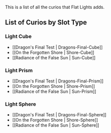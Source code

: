 This is a list of all the curios that Flat Lights adds.

## List of Curios by Slot Type

### Light Cube
- [[Dragon's Final Test | Dragons-Final-Cube]]
- [[On the Forgotten Shore | Shore-Cube]]
- [[Radiance of the False Sun | Sun-Cube]]

### Light Prism
- [[Dragon's Final Test | Dragons-Final-Prism]]
- [[On the Forgotten Shore | Shore-Prism]]
- [[Radiance of the False Sun | Sun-Prism]]

### Light Sphere
- [[Dragon's Final Test | Dragons-Final-Sphere]]
- [[On the Forgotten Shore | Shore-Sphere]]
- [[Radiance of the False Sun | Sun-Sphere]]

